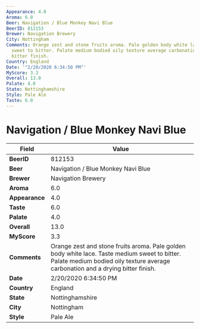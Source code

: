 ```yaml
---
Appearance: 4.0
Aroma: 6.0
Beer: Navigation / Blue Monkey Navi Blue
BeerID: 812153
Brewer: Navigation Brewery
City: Nottingham
Comments: Orange zest and stone fruits aroma. Pale golden body white lace. Taste medium
  sweet to bitter. Palate medium bodied oily texture average carbonation and a drying
  bitter finish.
Country: England
Date: '"2/20/2020 6:34:50 PM"'
MyScore: 3.3
Overall: 13.0
Palate: 4.0
State: Nottinghamshire
Style: Pale Ale
Taste: 6.0
---
```


# Navigation / Blue Monkey Navi Blue

| Field         | Value |
|---------------|-------|
| **BeerID** | 812153 |
| **Beer** | Navigation / Blue Monkey Navi Blue |
| **Brewer** | Navigation Brewery |
| **Aroma** | 6.0 |
| **Appearance** | 4.0 |
| **Taste** | 6.0 |
| **Palate** | 4.0 |
| **Overall** | 13.0 |
| **MyScore** | 3.3 |
| **Comments** | Orange zest and stone fruits aroma. Pale golden body white lace. Taste medium sweet to bitter. Palate medium bodied oily texture average carbonation and a drying bitter finish. |
| **Date** | 2/20/2020 6:34:50 PM |
| **Country** | England |
| **State** | Nottinghamshire |
| **City** | Nottingham |
| **Style** | Pale Ale |
